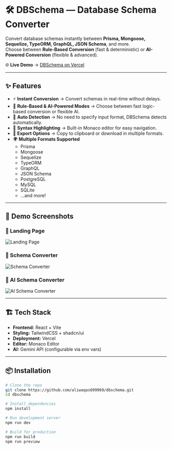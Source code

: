# 🛠️ DBSchema — Database Schema Converter

Convert database schemas instantly between **Prisma, Mongoose, Sequelize, TypeORM, GraphQL, JSON Schema**, and more.  
Choose between **Rule-Based Conversion** (fast & deterministic) or **AI-Powered Conversion** (flexible & advanced).

🌐 **Live Demo** → [DBSchema on Vercel](https://db-eight-ebon.vercel.app/)

---

## ✨ Features

- ⚡ **Instant Conversion** → Convert schemas in real-time without delays.
- 🧠 **Rule-Based & AI-Powered Modes** → Choose between fast logic-based conversion or flexible AI.
- 🔎 **Auto Detection** → No need to specify input format, DBSchema detects automatically.
- 🎨 **Syntax Highlighting** → Built-in Monaco editor for easy navigation.
- 📂 **Export Options** → Copy to clipboard or download in multiple formats.
- 🌍 **Multiple Formats Supported**
  - Prisma
  - Mongoose
  - Sequelize
  - TypeORM
  - GraphQL
  - JSON Schema
  - PostgreSQL
  - MySQL
  - SQLite
  - …and more!

---

## 🚀 Demo Screenshots

### 🔹 Landing Page

![Landing Page](./screenshots/landing.png)

### 🔹 Schema Converter

![Schema Converter](./screenshots/converter.png)

### 🔹 AI Schema Converter

![ AI Schema Converter](./screenshots/converterAI.png)

---

## 🏗️ Tech Stack

- **Frontend:** React + Vite
- **Styling:** TailwindCSS + shadcn/ui
- **Deployment:** Vercel
- **Editor:** Monaco Editor
- **AI:** Gemini API (configurable via env vars)

---

## 📦 Installation

```bash
# Clone the repo
git clone https://github.com/aliwaqas699969/dbschema.git
cd dbschema

# Install dependencies
npm install

# Run development server
npm run dev

# Build for production
npm run build
npm run preview
```
